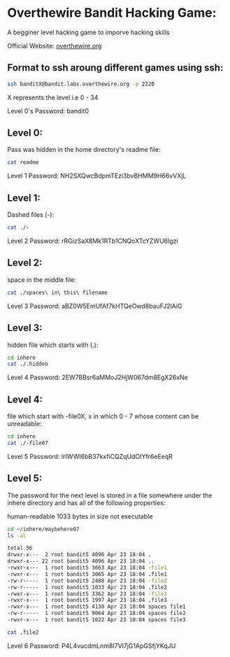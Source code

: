 # Overthewire Bandit Hacking Game:

A begginer level hacking game to imporve hacking skills

Official Website:
[overthewire.org](https://overthewire.org/wargames/)

## Format to ssh aroung different games using ssh:

```sh
ssh banditX@bandit.labs.overthewire.org -p 2220 
```

X represents the level i.e 0 - 34

Level 0's Password: bandit0
## Level 0:

Pass was hidden in the home directory's readme file:

```sh
cat readme
```
Level 1 Password: NH2SXQwcBdpmTEzi3bvBHMM9H66vVXjL

## Level 1:

Dashed files (-):

```sh
cat ./-
```
Level 2 Password: rRGizSaX8Mk1RTb1CNQoXTcYZWU6lgzi

##  Level 2:

space in the middle file:

```sh
cat ./spaces\ in\ this\ filename
```
Level 3 Password: aBZ0W5EmUfAf7kHTQeOwd8bauFJ2lAiG 

## Level 3:

hidden file which starts with (.):

```sh
cd inhere
cat ./.hidden
```
Level 4 Password: 2EW7BBsr6aMMoJ2HjW067dm8EgX26xNe

## Level 4:

file which start with -file0X, x in which 0 - 7 whose content can be unreadable:

```sh
cd inhere
cat ./-file07
```
Level 5 Password: lrIWWI6bB37kxfiCQZqUdOIYfr6eEeqR

## Level 5:

The password for the next level is stored in a file somewhere under the inhere directory and has all of the following properties:

human-readable
1033 bytes in size
not executable

```sh
cd ~/inhere/maybehere07
ls -al

total 56
drwxr-x---  2 root bandit5 4096 Apr 23 18:04 .
drwxr-x--- 22 root bandit5 4096 Apr 23 18:04 ..
-rwxr-x---  1 root bandit5 3663 Apr 23 18:04 -file1
-rwxr-x---  1 root bandit5 3065 Apr 23 18:04 .file1
-rw-r-----  1 root bandit5 2488 Apr 23 18:04 -file2
-rw-r-----  1 root bandit5 1033 Apr 23 18:04 .file2
-rwxr-x---  1 root bandit5 3362 Apr 23 18:04 -file3
-rwxr-x---  1 root bandit5 1997 Apr 23 18:04 .file3
-rwxr-x---  1 root bandit5 4130 Apr 23 18:04 spaces file1
-rw-r-----  1 root bandit5 9064 Apr 23 18:04 spaces file2
-rwxr-x---  1 root bandit5 1022 Apr 23 18:04 spaces file3

cat .file2
```
Level 6 Password: P4L4vucdmLnm8I7Vl7jG1ApGSfjYKqJU

